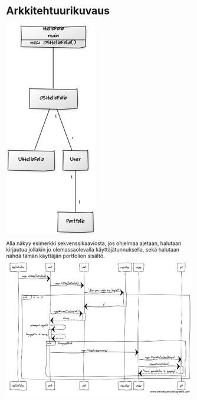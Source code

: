 # Arkkitehtuurikuvaus

![](imgs/arkkitehtuurikaavio.png)

Alla näkyy esimerkki sekvenssikaaviosta, jos ohjelmaa ajetaan, halutaan kirjautua jollakin jo olemassaolevalla käyttäjätunnuksella, sekä halutaan nähdä tämän 
käyttäjän portfolion sisältö.
![](imgs/esimsekvenssikaavio.png)
